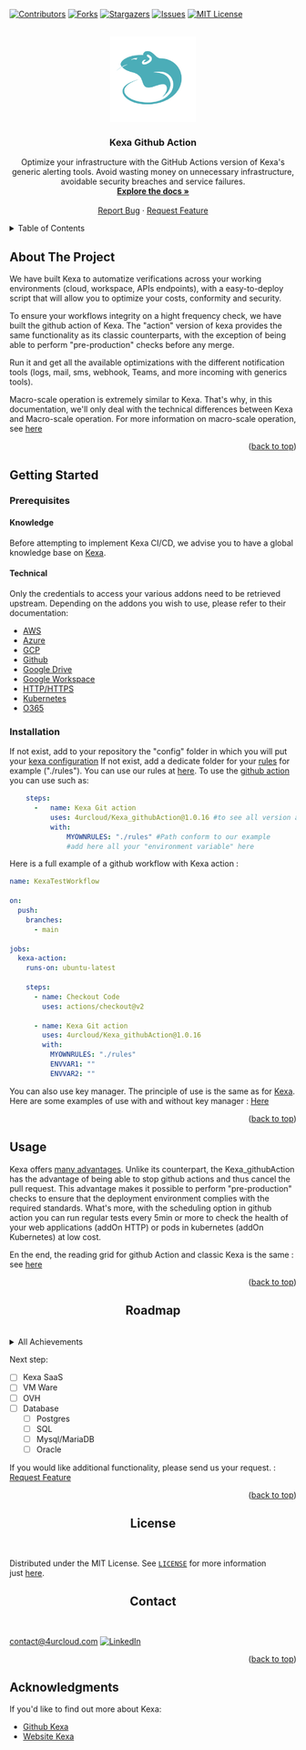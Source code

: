 <div id="top"></div>
<!--
*** Thanks for checking out the Best-README-Template. If you have a suggestion
*** that would make this better, please fork the repo and create a pull request
*** or simply open an issue with the tag "enhancement".
*** Don't forget to give the project a star!
*** Thanks again! Now go create something AMAZING! :D
-->



<!-- PROJECT SHIELDS -->
<!--
*** I'm using markdown "reference style" links for readability.
*** Reference links are enclosed in brackets [ ] instead of parentheses ( ).
*** See the bottom of this document for the declaration of the reference variables
*** for contributors-url, forks-url, etc. This is an optional, concise syntax you may use.
*** https://www.markdownguide.org/basic-syntax/#reference-style-links
-->
[![Contributors][contributors-shield]][contributors-url]
[![Forks][forks-shield]][forks-url]
[![Stargazers][stars-shield]][stars-url]
[![Issues][issues-shield]][issues-url]
[![MIT License][license-shield]][license-url]



<!-- PROJECT LOGO -->
<br />
<div align="center">
  <a href="https://github.com/4urcloud/Kexa_githubAction">
    <img src="images/kexa-no-background-color.png" alt="Logo" height="150">
  </a>

  <h3 align="center">Kexa Github Action</h3>

  <p align="center">
    Optimize your infrastructure with the GitHub Actions version of Kexa's generic alerting tools. Avoid wasting money on unnecessary infrastructure, avoidable security breaches and service failures.
    <br />
    <a href="https://github.com/4urcloud/Kexa_githubAction"><strong>Explore the docs »</strong></a>
    <br />
    <br />
    <a href="https://github.com/4urcloud/Kexa_githubAction/issues">Report Bug</a>
    ·
    <a href="https://github.com/4urcloud/Kexa_githubAction/issues">Request Feature</a>
  </p>
</div>



<!-- TABLE OF CONTENTS -->
<details>
  <summary>Table of Contents</summary>
  <ol>
    <li>
      <a href="#about-the-project">About The Project</a>
    </li>
    <li>
      <a href="#getting-started">Getting Started</a>
      <ul>
        <li><a href="#prerequisites">Prerequisites</a></li>
        <li><a href="#installation">Installation</a></li>
      </ul>
    </li>
    <li><a href="#usage">Usage</a></li>
    <li><a href="#roadmap">Roadmap</a></li>
    <li><a href="#contributing">Contributing</a></li>
    <li><a href="#license">License</a></li>
    <li><a href="#contact">Contact</a></li>
    <li><a href="#acknowledgments">Acknowledgments</a></li>
  </ol>
</details>



<!-- ABOUT THE PROJECT -->
## About The Project

We have built Kexa to automatize verifications across your working environments (cloud, workspace, APIs endpoints), with a easy-to-deploy script that will allow you to optimize your costs, conformity and security.

To ensure your workflows integrity on a hight frequency check, we have built the github action of Kexa. The "action" version of kexa provides the same functionality as its classic counterparts, with the exception of being able to perform "pre-production" checks before any merge.

Run it and get all the available optimizations with the different notification tools (logs, mail, sms, webhook, Teams, and more incoming with generics tools).

Macro-scale operation is extremely similar to Kexa. That's why, in this documentation, we'll only deal with the technical differences between Kexa and Macro-scale operation.
For more information on macro-scale operation, see [here](https://github.com/4urcloud/Kexa/blob/main/documentation/Documentation-Kexa.md)

<p align="right">(<a href="#top">back to top</a>)</p>



<!-- GETTING STARTED -->
## Getting Started

### Prerequisites

#### Knowledge

Before attempting to implement Kexa CI/CD, we advise you to have a global knowledge base on [Kexa](https://github.com/4urcloud/Kexa/blob/main/documentation/Documentation-Kexa.md).

#### Technical

Only the credentials to access your various addons need to be retrieved upstream.
Depending on the addons you wish to use, please refer to their documentation:

- [AWS](./documentation/aws.md)
- [Azure](./documentation/Azure.md)
- [GCP](./documentation/GCP.md)
- [Github](./documentation/Github.md)
- [Google Drive](./documentation/GoogleDrive.md)
- [Google Workspace](./documentation/GoogleWorkspace.md)
- [HTTP/HTTPS](./documentation/HTTP.md)
- [Kubernetes](./documentation/Kubernetes.md)
- [O365](./documentation/O365.md)

### Installation

If not exist, add to your repository the "config" folder in which you will put your [kexa configuration](https://github.com/4urcloud/Kexa/blob/main/documentation/Documentation-Kexa.md#global-configuration)
If not exist, add a dedicate folder for your [rules](https://github.com/4urcloud/Kexa/blob/main/documentation/Documentation-Kexa.md#rules-editing) for example ("./rules"). You can use our rules at [here](https://github.com/4urcloud/Kexa/tree/main/Kexa/rules).
To use the [github action](https://docs.github.com/fr/actions/learn-github-actions/understanding-github-actions) you can use such as:

```yaml
    steps:
      -   name: Kexa Git action
          uses: 4urcloud/Kexa_githubAction@1.0.16 #to see all version available : https://github.com/4urcloud/Kexa_githubAction/releases
          with:
              MYOWNRULES: "./rules" #Path conform to our example
              #add here all your "environment variable" here
```

Here is a full example of a github workflow with Kexa action :
```yaml
name: KexaTestWorkflow

on:
  push:
    branches:
      - main

jobs:
  kexa-action:
    runs-on: ubuntu-latest

    steps:
      - name: Checkout Code
        uses: actions/checkout@v2

      - name: Kexa Git action
        uses: 4urcloud/Kexa_githubAction@1.0.16
        with:
          MYOWNRULES: "./rules"
          ENVVAR1: ""
          ENVVAR2: ""
```

You can also use key manager. The principle of use is the same as for [Kexa](https://github.com/4urcloud/Kexa/blob/main/documentation/Documentation-Kexa.md#password-manager). Here are some examples of use with and without key manager : [Here](./documentation/github/)

<p align="right">(<a href="#top">back to top</a>)</p>

<!-- USAGE EXAMPLES -->
## Usage

Kexa offers [many advantages](./documentation/Documentation-Kexa.md#utility-examples). Unlike its counterpart, the Kexa_githubAction has the advantage of being able to stop github actions and thus cancel the pull request. This advantage makes it possible to perform "pre-production" checks to ensure that the deployment environment complies with the required standards. What's more, with the scheduling option in github action you can run regular tests every 5min or more to check the health of your web applications (addOn HTTP) or pods in kubernetes (addOn Kubernetes) at low cost.

En the end, the reading grid for github Action and classic Kexa is the same : see [here](https://github.com/4urcloud/Kexa#results-explanation)

<p align="right">(<a href="#top">back to top</a>)</p>

## <div align="center" id="roadmap">**Roadmap**</div>
<br/>

<details>
<summary>All Achievements</summary>

- ✅ Setting notification levels
- ✅ Azure check in:
    - ✅ virtual machine (vm)
    - ✅ resource groupe (rg)
    - ✅ disk
    - ✅ network security groupe (nsg)
    - ✅ virtual network (virtualNetwork)
    - ✅ ip
    - ✅ namespaces (namespaces)
    - ✅ pods
    - ✅ aks
- ✅ Github check in:
    - ✅ repositories
    - ✅ branches
    - ✅ issues
    - ✅ organizations
    - ✅ members
    - ✅ teams
    - ✅ teamProjects
    - ✅ teamMembers
    - ✅ teamRepositories
    - ✅ outsideCollaborators
- ✅ Kubernetes check in:
    - ✅ namespaces
    - ✅ pods
    - ✅ helm
- ✅ AWS :
    - ✅ EC2 Instance (ec2Instance)
    - ✅ EC2 Volume (ec2Volume)
    - ✅ EC2 Security group (ec2SG)
    - ✅ Relational Database Service (rds)
    - ✅ Resource Groups (resourceGroups)
    - ✅ Tags (tagsValue)
    - ✅ Elastic Container Service CLUSTER (ecsCluster)
    - ✅ Elastic Container Repository(ecrRepository)
- ✅ HTTP and HTTPS request
    - ✅ request
        - ✅ certificate
        - ✅ body
        - ✅ headers
        - ✅ http code(code)
        - ✅ latency
- ✅ GCP
    - ✅ tasks_queue
    - ✅ compute
    - ✅ storage
    - ✅ project
    - ✅ billingAccount
    - ✅ cluster
    - ✅ workflows
    - ✅ websecurity
    - ✅ connector
    - ✅ vmware-engine
    - ✅ namespace
    - ✅ certificate
    - ✅ secret
    - ✅ connectivity_test
    - ✅ resource_settings
    - ✅ redis_instance
    - ✅ os_config
    - ✅ org_policy_constraint
    - ✅ airflow_image_version
    - ✅ disk
    - ✅ compute_item
- ✅ Google Workspace
    - ✅ user
    - ✅ domain
    - ✅ group
    - ✅ role
    - ✅ orgaunit
    - ✅ calendar
    - ✅ drive
    - ✅ file
- ✅ O365
    - ✅ sku
    - ✅ user
    - ✅ domain
    - ✅ secure_score
    - ✅ auth_methods
    - ✅ organization
    - ✅ directory
    - ✅ sp
    - ✅ alert
    - ✅ incident
    - ✅ app_access_policy

</details>

Next step:

- [ ] Kexa SaaS
- [ ] VM Ware
- [ ] OVH
- [ ] Database
	- [ ] Postgres
	- [ ] SQL
	- [ ] Mysql/MariaDB
	- [ ] Oracle

If you would like additional functionality, please send us your request. : <a href="https://github.com/4urcloud/Kexa/issues">Request Feature</a>
<p align="right">(<a href="#top">back to top</a>)</p>

## <div align="center" id="license">**License**</div>
<br/>

Distributed under the MIT License. See [`LICENSE`](https://github.com/4urcloud/Kexa_githubAction/blob/main/LICENCE) for more information just [here](https://github.com/4urcloud/Kexa_githubAction/blob/main/LICENCE).


## <div align="center" id="contact">**Contact**</div>
<br/>

[contact@4urcloud.com](mailto:contact@4urcloud.com)
[![LinkedIn][linkedin-shield]][linkedin-url]

<p align="right">(<a href="#top">back to top</a>)</p>

<!-- ACKNOWLEDGMENTS -->
## Acknowledgments

If you'd like to find out more about Kexa:

* [Github Kexa](https://github.com/4urcloud/Kexa)
* [Website Kexa](https://www.kexa.io/)

[linkedin-shield]: https://img.shields.io/badge/-LinkedIn-black.svg?style=for-the-badge&logo=linkedin&colorB=555
[linkedin-url]: https://www.linkedin.com/company/4urcloud/
[contributors-shield]: https://img.shields.io/github/contributors/4urcloud/Kexa_githubAction.svg?style=for-the-badge
[contributors-url]: https://github.com/4urcloud/Kexa_githubAction/graphs/contributors
[forks-shield]: https://img.shields.io/github/forks/4urcloud/Kexa_githubAction.svg?style=for-the-badge
[forks-url]: https://github.com/4urcloud/Kexa_githubAction/network/members
[stars-shield]: https://img.shields.io/github/stars/4urcloud/Kexa_githubAction.svg?style=for-the-badge
[stars-url]: https://github.com/4urcloud/Kexa_githubAction/stargazers
[issues-shield]: https://img.shields.io/github/issues/4urcloud/Kexa_githubAction.svg?style=for-the-badge
[issues-url]: https://github.com/4urcloud/Kexa_githubAction/issues
[license-shield]: https://img.shields.io/github/license/4urcloud/Kexa_githubAction.svg?style=for-the-badge
[license-url]: https://github.com/4urcloud/Kexa_githubAction/blob/master/LICENSE.txt